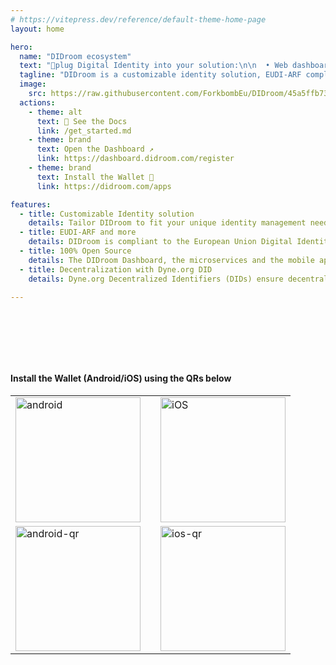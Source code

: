 ```yaml
---
# https://vitepress.dev/reference/default-theme-home-page
layout: home

hero:
  name: "DIDroom ecosystem"
  text: "🔌plug Digital Identity into your solution:\n\n  • Web dashboard\n  • Microservices\n  • Android/iOS apps\n\n"
  tagline: "DIDroom is a customizable identity solution, EUDI-ARF compliant, and built with security and decentralization in mind.\nRuns: ☁️SaaS, 🏭On-Premises, 🛠mixed\n\n"
  image:
    src: https://raw.githubusercontent.com/ForkbombEu/DIDroom/45a5ffb737d81c33449bf2d394627a88ddbfc1d0/images/didroom_logo_emblem.svg
  actions:
    - theme: alt
      text: 🏁 See the Docs
      link: /get_started.md
    - theme: brand
      text: Open the Dashboard ↗
      link: https://dashboard.didroom.com/register
    - theme: brand 
      text: Install the Wallet 📱
      link: https://didroom.com/apps

features:
  - title: Customizable Identity solution
    details: Tailor DIDroom to fit your unique identity management needs, ensuring seamless integration into your existing infrastructure thanks to Zenroom and its ecosystem.
  - title: EUDI-ARF and more
    details: DIDroom is compliant to the European Union Digital Identity and Attribute (EUDI-ARF) framework, it supports W3C-VC as well the zero knowledge proof schemes BBS and Coconut.
  - title: 100% Open Source 
    details: The DIDroom Dashboard, the microservices and the mobile apps are fully open source, modular and extendable.
  - title: Decentralization with Dyne.org DID
    details: Dyne.org Decentralized Identifiers (DIDs) ensure decentralized and tamper-resistant identity management, enhancing privacy and control over personal data.

---
```



<pre>





</pre>

#### Install the Wallet (Android/iOS) using the QRs below

|  |  |  |   
|--|--|--|
|<a href="https://play.google.com/store/apps/details?id=com.didroom.wallet"><img src="./guides/images/mobile/android-store.png" alt="android" width="200"/></a> | | <a href="https://apps.apple.com/us/app/didroom-wallet/id6670396049"><img src="./guides/images/mobile/ios-store.png" alt="iOS" width="200"/></a>|
|<img src="./guides/images/mobile/wallet-android-qr.png" alt="android-qr" width="200"/> | | <img src="./guides/images/mobile/wallet-ios-qr.png" alt="ios-qr" width="200"/> | 

